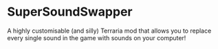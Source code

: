 # SuperSoundSwapper
A highly customisable (and silly) Terraria mod that allows you to replace every single sound in the game with sounds on your computer!
